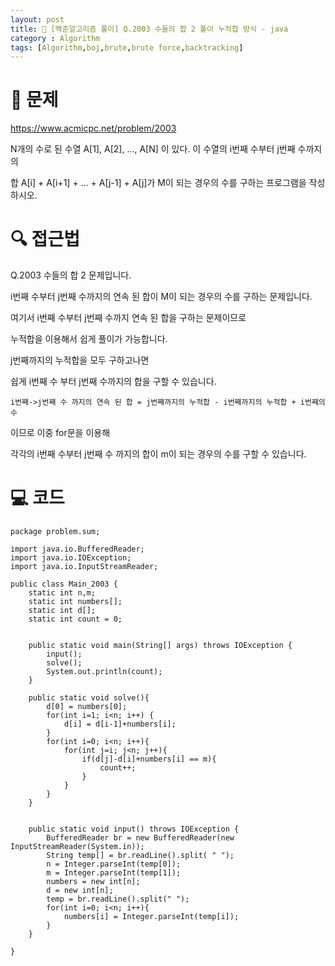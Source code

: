 ```yaml
---
layout: post
title: 📖 [백준알고리즘 풀이] Q.2003 수들의 합 2 풀이 누적합 방식 - java
category : Algorithm
tags: [Algorithm,boj,brute,brute force,backtracking]
---
```

# 📖 문제
https://www.acmicpc.net/problem/2003

N개의 수로 된 수열 A[1], A[2], …, A[N] 이 있다. 이 수열의 i번째 수부터 j번째 수까지의

합 A[i] + A[i+1] + … + A[j-1] + A[j]가 M이 되는 경우의 수를 구하는 프로그램을 작성하시오.

# 🔍 접근법

Q.2003 수들의 합 2 문제입니다.

i번째 수부터 j번째 수까지의 연속 된 합이 M이 되는 경우의 수를 구하는 문제입니다.

여기서 i번째 수부터 j번째 수까지 연속 된 합을 구하는 문제이므로

누적합을 이용해서 쉽게 풀이가 가능합니다.

j번째까지의 누적합을 모두 구하고나면 

쉽게 i번째 수 부터 j번째 수까지의 합을 구할 수 있습니다.

    i번째->j번째 수 까지의 연속 된 합 = j번째까지의 누적합 - i번째까지의 누적합 + i번째의 수

이므로 이중 for문을 이용해

각각의 i번째 수부터 j번째 수 까지의 합이 m이 되는 경우의 수를 구할 수 있습니다.
               
# 💻 코드

```
package problem.sum;

import java.io.BufferedReader;
import java.io.IOException;
import java.io.InputStreamReader;

public class Main_2003 {
    static int n,m;
    static int numbers[];
    static int d[];
    static int count = 0;


    public static void main(String[] args) throws IOException {
        input();
        solve();
        System.out.println(count);
    }

    public static void solve(){
        d[0] = numbers[0];
        for(int i=1; i<n; i++) {
            d[i] = d[i-1]+numbers[i];
        }
        for(int i=0; i<n; i++){
            for(int j=i; j<n; j++){
                if(d[j]-d[i]+numbers[i] == m){
                    count++;
                }
            }
        }
    }


    public static void input() throws IOException {
        BufferedReader br = new BufferedReader(new InputStreamReader(System.in));
        String temp[] = br.readLine().split( " ");
        n = Integer.parseInt(temp[0]);
        m = Integer.parseInt(temp[1]);
        numbers = new int[n];
        d = new int[n];
        temp = br.readLine().split(" ");
        for(int i=0; i<n; i++){
            numbers[i] = Integer.parseInt(temp[i]);
        }
    }

}


```